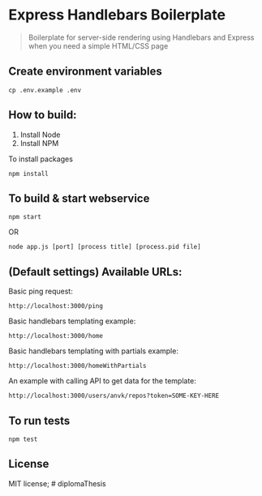 # Express Handlebars Boilerplate

> Boilerplate for server-side rendering using Handlebars and Express when you need a simple HTML/CSS
> page

## Create environment variables

```
cp .env.example .env
```

## How to build:

1. Install Node
2. Install NPM

To install packages

```
npm install
```

## To build & start webservice

```
npm start
```

OR

```
node app.js [port] [process title] [process.pid file]
```

## (Default settings) Available URLs:

Basic ping request:

```
http://localhost:3000/ping
```

Basic handlebars templating example:

```
http://localhost:3000/home
```

Basic handlebars templating with partials example:

```
http://localhost:3000/homeWithPartials
```

An example with calling API to get data for the template:

```
http://localhost:3000/users/anvk/repos?token=SOME-KEY-HERE
```

## To run tests

```
npm test
```

## License

MIT license;
#   d i p l o m a T h e s i s  
 